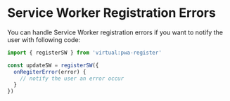# Service Worker Registration Errors

You can handle Service Worker registration errors if you want to notify the user with following code:

```ts
import { registerSW } from 'virtual:pwa-register'

const updateSW = registerSW({
  onRegiterError(error) {
    // notify the user an error occur
  }
})
```
